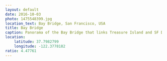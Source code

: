 ```yaml
---
layout: default
date: 2016-10-03
photo: 1475548399.jpg
location_text: Bay Bridge, San Francisco, USA
title: Bay Bridge
caption: Panorama of the Bay Bridge that links Treasure Island and SF Downtown.
location:
    latitude: 37.7982799
    longitude: -122.3778182
ratio: 4.47761
---
```


